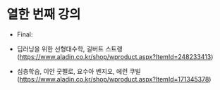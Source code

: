 # 열한 번째 강의

* Final: 

* 딥러닝을 위한 선형대수학, 길버트 스트랭 (https://www.aladin.co.kr/shop/wproduct.aspx?ItemId=248233413)
* 심층학습, 이안 굿펠로, 요수아 벤지오, 에런 쿠빌 (https://www.aladin.co.kr/shop/wproduct.aspx?ItemId=171345378)

